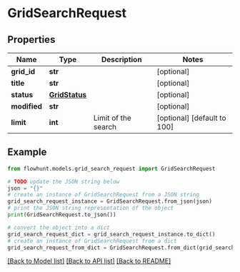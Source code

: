 # GridSearchRequest


## Properties

Name | Type | Description | Notes
------------ | ------------- | ------------- | -------------
**grid_id** | **str** |  | [optional] 
**title** | **str** |  | [optional] 
**status** | [**GridStatus**](GridStatus.md) |  | [optional] 
**modified** | **str** |  | [optional] 
**limit** | **int** | Limit of the search | [optional] [default to 100]

## Example

```python
from flowhunt.models.grid_search_request import GridSearchRequest

# TODO update the JSON string below
json = "{}"
# create an instance of GridSearchRequest from a JSON string
grid_search_request_instance = GridSearchRequest.from_json(json)
# print the JSON string representation of the object
print(GridSearchRequest.to_json())

# convert the object into a dict
grid_search_request_dict = grid_search_request_instance.to_dict()
# create an instance of GridSearchRequest from a dict
grid_search_request_from_dict = GridSearchRequest.from_dict(grid_search_request_dict)
```
[[Back to Model list]](../README.md#documentation-for-models) [[Back to API list]](../README.md#documentation-for-api-endpoints) [[Back to README]](../README.md)


